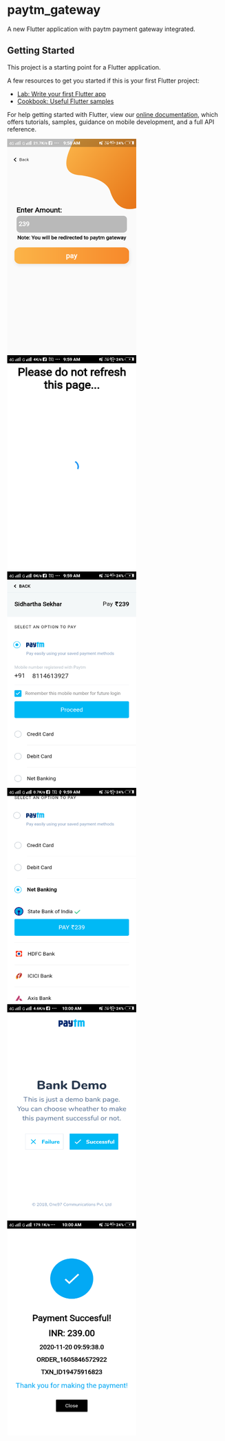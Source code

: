 # paytm_gateway

A new Flutter application with paytm payment gateway integrated.

## Getting Started

This project is a starting point for a Flutter application.

A few resources to get you started if this is your first Flutter project:

- [Lab: Write your first Flutter app](https://flutter.dev/docs/get-started/codelab)
- [Cookbook: Useful Flutter samples](https://flutter.dev/docs/cookbook)

For help getting started with Flutter, view our
[online documentation](https://flutter.dev/docs), which offers tutorials,
samples, guidance on mobile development, and a full API reference.


<img src="screenshots/Screenshot_20201120_095846.png" width=300 height=500 />  <img src="screenshots/Screenshot_20201120_095937.png" width=300 height=500 />
<img src="screenshots/Screenshot_20201120_095943.png" width=300 height=500 />  <img src="screenshots/Screenshot_20201120_095954.png" width=300 height=500 />
<img src="screenshots/Screenshot_20201120_100000.png" width=300 height=500 />  <img src="screenshots/Screenshot_20201120_100007.png" width=300 height=500 />
 
